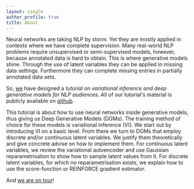 ```yaml
---
layout: single
author_profile: true
title: About
---
```





Neural networks are taking NLP by storm. Yet they are mostly applied in contexts where we have complete supervision. Many real-world NLP problems require unsupervised or semi-supervised models, however, because annotated data is hard to obtain. This is where generative models shine. Through the use of latent variables they can be applied in missing data settings. Furthermore they can complete missing entries in partially annotated data sets. 


So, [we](contributors/) have designed a *tutorial on variational inference and deep generative models for NLP audiences*. 
All of our tutorial's material is publicly available on [github](https://github.com/vitutorial/VITutorial). 

This tutorial is about how to use neural networks inside generative models, thus giving us Deep Generative Models (DGMs). The training method of choice for these models is variational inference (VI). We start out by introducing VI on a basic level. From there we turn to DGMs that employ discrete and/or continuous latent variables. We justify them theoretically and give concrete advise on how to implement them. For continuous latent variables, we review the variational autoencoder and use Gaussian reparametrisation to show how to sample latent values from it. For discrete latent variables, for which no reparametrisation exists, we explain how to use the score-function or REINFORCE gradient estimator. 


And [we are on tour](tour/)!

